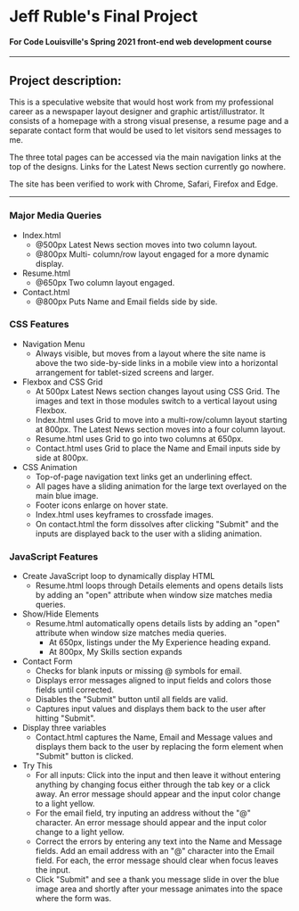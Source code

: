 

# Jeff Ruble's Final Project
#### For Code Louisville's Spring 2021 front-end web development course

---

## Project description: 
This is a speculative website that would host work from my professional career as a newspaper layout designer and graphic artist/illustrator. It consists of a homepage with a strong visual presense, a resume page and a separate contact form that would be used to let visitors send messages to me. 

The three total pages can be accessed via the main navigation links at the top of the designs. Links for the Latest News section currently go nowhere.

The site has been verified to work with Chrome, Safari, Firefox and Edge.

---

### Major Media Queries
- Index.html
    - @500px Latest News section moves into two column layout.
    - @800px Multi- column/row layout engaged for a more dynamic display.
- Resume.html
    - @650px Two column layout engaged.
- Contact.html
    - @800px Puts Name and Email fields side by side.

### CSS Features
- Navigation Menu
    - Always visible, but moves from a layout where the site name is above the two side-by-side links in a mobile view into a horizontal arrangement for tablet-sized screens and larger.
- Flexbox and CSS Grid
    - At 500px Latest News section changes layout using CSS Grid. The images and text in those modules switch to a vertical layout using Flexbox.
    - Index.html uses Grid to move into a multi-row/column layout starting at 800px. The Latest News section moves into a four column layout.
    - Resume.html uses Grid to go into two columns at 650px.
    - Contact.html uses Grid to place the Name and Email inputs side by side at 800px.
- CSS Animation
    - Top-of-page navigation text links get an underlining effect.
    - All pages have a sliding animation for the large text overlayed on the main blue image.
    - Footer icons enlarge on hover state.
    - Index.html uses keyframes to crossfade images.
    - On contact.html the form dissolves after clicking "Submit" and the inputs are displayed back to the user with a sliding animation.

### JavaScript Features
- Create JavaScript loop to dynamically display HTML
    - Resume.html loops through Details elements and opens details lists by adding an "open" attribute when window size matches media queries.
- Show/Hide Elements
    - Resume.html automatically opens details lists by adding an "open" attribute when window size matches media queries.
        - At 650px, listings under the My Experience heading expand.
        - At 800px, My Skills section expands
- Contact Form
    - Checks for blank inputs or missing @ symbols for email.
    - Displays error messages aligned to input fields and colors those fields until corrected.
    - Disables the "Submit" button until all fields are valid.
    - Captures input values and displays them back to the user after hitting "Submit".
- Display three variables
    - Contact.html captures the Name, Email and Message values and displays them back to the user by replacing the form element when "Submit" button is clicked.
- Try This
    - For all inputs: Click into the input and then leave it without entering anything by changing focus either through the tab key or a click away. An error message should appear and the input color change to a light yellow. 
    - For the email field, try inputing an address without the "@" character. An error message should appear and the input color change to a light yellow. 
    - Correct the errors by entering any text into the Name and Message fields. Add an email address with an "@" character into the Email field. For each, the error message should clear when focus leaves the input.
    - Click "Submit" and see a thank you message slide in over the blue image area and shortly after your message animates into the space where the form was.

